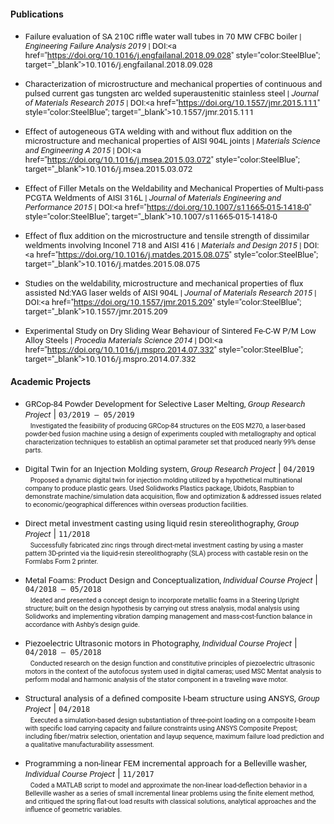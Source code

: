 <!---
No Title

#### Portfolio (Under Comment rn)
* <span style="font-family:San Francisco, Roboto, Segoe UI; font-size:10pt;"><a href="https://docs.google.com/presentation/d/1snSH8d1ZLzfiSBhGWlYgjjM1fi6A84Nlz8iZZ69pAOQ/edit?usp=sharing" target="_blank">Google Slides (under construction)</a></span>
-->

#### Publications
* <span style="font-family:San Francisco, Roboto, Segoe UI; font-size:10pt;">Failure evaluation of SA 210C riffle water wall tubes in 70 MW CFBC boiler
 | *Engineering Failure Analysis 2019*
 | DOI:<a href="https://doi.org/10.1016/j.engfailanal.2018.09.028"  style="color:SteelBlue"; target="_blank">10.1016/j.engfailanal.2018.09.028</a> </span>

* <span style="font-family:San Francisco, Roboto, Segoe UI; font-size:10pt;">Characterization of microstructure and mechanical properties of continuous and pulsed current gas tungsten arc welded superaustenitic stainless steel
 | *Journal of Materials Research 2015*
 | DOI:<a href="https://doi.org/10.1557/jmr.2015.111"  style="color:SteelBlue"; target="_blank">10.1557/jmr.2015.111</a> </span>

* <span style="font-family:San Francisco, Roboto, Segoe UI; font-size:10pt;">Effect of autogeneous GTA welding with and without flux addition on the microstructure and mechanical properties of AISI 904L joints
 | *Materials Science and Engineering A 2015*
 | DOI:<a href="https://doi.org/10.1016/j.msea.2015.03.072"  style="color:SteelBlue"; target="_blank">10.1016/j.msea.2015.03.072</a> </span>

* <span style="font-family:San Francisco, Roboto, Segoe UI; font-size:10pt;">Effect of Filler Metals on the Weldability and Mechanical Properties of Multi-pass PCGTA Weldments of AISI 316L
 | *Journal of Materials Engineering and Performance 2015*
 | DOI:<a href="https://doi.org/10.1007/s11665-015-1418-0"  style="color:SteelBlue"; target="_blank">10.1007/s11665-015-1418-0</a> </span>

* <span style="font-family:San Francisco, Roboto, Segoe UI; font-size:10pt;">Effect of flux addition on the microstructure and tensile strength of dissimilar weldments involving Inconel 718 and AISI 416
 | *Materials and Design 2015*
 | DOI:<a href="https://doi.org/10.1016/j.matdes.2015.08.075" style="color:SteelBlue";  target="_blank">10.1016/j.matdes.2015.08.075</a> </span>

* <span style="font-family:San Francisco, Roboto, Segoe UI; font-size:10pt;">Studies on the weldability, microstructure and mechanical properties of flux assisted Nd:YAG laser welds of AISI 904L
 | *Journal of Materials Research 2015*
 | DOI:<a href="https://doi.org/10.1557/jmr.2015.209" style="color:SteelBlue";  target="_blank">10.1557/jmr.2015.209</a> </span>
 
* <span style="font-family:San Francisco, Roboto, Segoe UI; font-size:10pt;">Experimental Study on Dry Sliding Wear Behaviour of Sintered Fe-C-W P/M Low Alloy Steels
 | *Procedia Materials Science 2014*
 | DOI:<a href="https://doi.org/10.1016/j.mspro.2014.07.332" style="color:SteelBlue";  target="_blank">10.1016/j.mspro.2014.07.332</a> </span>


#### Academic Projects

<!---
FORMAT
* <span style="font-family:San Francisco, Roboto, Segoe UI; font-size:10pt;"> PROJECT NAME, *type*</span>
| `DATE`<br/>
&nbsp; <span style="font-family:San Francisco, Roboto, Segoe UI; font-size:8pt;">PROJECT INFORMATION</span>
-->

* <span style="font-family:San Francisco, Roboto, Segoe UI; font-size:10pt;"> GRCop-84 Powder Development for Selective Laser Melting, *Group Research Project*</span>
| `03/2019 – 05/2019`<br/>
&nbsp; <span style="font-family:San Francisco, Roboto, Segoe UI; font-size:8pt;">Investigated the feasibility of producing GRCop-84 structures on the EOS M270, a laser-based powder-bed fusion machine using a design of experiments coupled with metallography and optical characterization techniques to establish an optimal parameter set that produced nearly 99% dense parts. </span>

* <span style="font-family:San Francisco, Roboto, Segoe UI; font-size:10pt;"> Digital Twin for an Injection Molding system, *Group Research Project*</span>
| `04/2019`<br/>
&nbsp; <span style="font-family:San Francisco, Roboto, Segoe UI; font-size:8pt;">Proposed a dynamic digital twin for injection molding utilized by a hypothetical multinational company to produce plastic gears. Used Solidworks Plastics package, Ubidots, Raspbian to demonstrate machine/simulation data acquisition, flow and optimization & addressed issues related to economic/geographical differences within overseas production facilities.</span>

* <span style="font-family:San Francisco, Roboto, Segoe UI; font-size:10pt;"> Direct metal investment casting using liquid resin stereolithography, *Group Project*</span>
| `11/2018`<br/>
&nbsp; <span style="font-family:San Francisco, Roboto, Segoe UI; font-size:8pt;">Successfully fabricated zinc rings through direct-metal investment casting by using a master pattern 3D-printed via the liquid-resin stereolithography (SLA) process with castable resin on the Formlabs Form 2 printer.</span>

* <span style="font-family:San Francisco, Roboto, Segoe UI; font-size:10pt;"> Metal Foams: Product Design and Conceptualization, *Individual Course Project*</span>
| `04/2018 – 05/2018`<br/>
&nbsp; <span style="font-family:San Francisco, Roboto, Segoe UI; font-size:8pt;">Ideated and presented a concept design to incorporate metallic foams in a Steering Upright structure; built on the design hypothesis by carrying out stress analysis, modal analysis using Solidworks and implementing vibration damping management and mass-cost-function balance in accordance with Ashby’s design guide.</span>

* <span style="font-family:San Francisco, Roboto, Segoe UI; font-size:10pt;">Piezoelectric Ultrasonic motors in Photography, *Individual Course Project*</span>
| `04/2018 – 05/2018`<br/>
&nbsp; <span style="font-family:San Francisco, Roboto, Segoe UI; font-size:8pt;">Conducted research on the design function and constitutive principles of piezoelectric ultrasonic motors in the context of the autofocus system used in digital cameras; used MSC Mentat analysis to perform modal and harmonic analysis of the stator component in a traveling wave motor.</span>

* <span style="font-family:San Francisco, Roboto, Segoe UI; font-size:10pt;">Structural analysis of a defined composite I-beam structure using ANSYS, *Group Project*</span>
| `04/2018`<br/>
&nbsp; <span style="font-family:San Francisco, Roboto, Segoe UI; font-size:8pt;">Executed a simulation-based design substantiation of three-point loading on a composite I-beam with specific load carrying capacity and failure constraints using ANSYS Composite Prepost; including fiber/matrix selection, orientation and layup sequence, maximum failure load prediction and a qualitative manufacturability assessment.</span>

* <span style="font-family:San Francisco, Roboto, Segoe UI; font-size:10pt;"> Programming a non-linear FEM incremental approach for a Belleville washer, *Individual Course Project*</span>
| `11/2017`<br/>
&nbsp; <span style="font-family:San Francisco, Roboto, Segoe UI; font-size:8pt;">Coded a MATLAB script to model and approximate the non-linear load-deflection behavior in a Belleville washer as a series of small incremental linear problems using the finite element method, and critiqued the spring flat-out load results with classical solutions, analytical approaches and the influence of geometric variables.</span>

<!---
No Title

* level one
  + level two tabbed 
 
div style="text-align: right"> Your text </div>
<p style='text-align: right;'> Your Text </p>
    
*  <span style="font-family:San Francisco, Roboto, Segoe UI; font-size:10pt;"> Characterization of microstructure, mechanical properties of continuous and pulsed current gas tungsten arc-welded super-austenitic steel </span>
| `Jun 2014 – May 2015`
* <span style="font-family:San Francisco, Roboto, Segoe UI; font-size:10pt;"> Studies on bimetallic combinations between stainless steel AISI 416 and Inconel 718 </span>
| `Oct 2014 – Apr 2015`
* <span style="font-family:San Francisco, Roboto, Segoe UI; font-size:10pt;"> Optimization of alloying additions in steel mills using mixed integer linear programming in MatLab </span>
| `Aug 2014 – Nov 2014`
* <span style="font-family:San Francisco, Roboto, Segoe UI; font-size:10pt;"> Failure analysis on ASTM SA 210C vertical furnace boiler water wall tubes exposed to high temperature furnace side </span>
| `Dec 2013 – Jul 2014`
* <span style="font-family:San Francisco, Roboto, Segoe UI; font-size:10pt;"> Energetics of the cyclone 'Thane': A study in moist fluid thermodynamics </span>
| `Feb 2014 – Jun 2014`
* <span style="font-family:San Francisco, Roboto, Segoe UI; font-size:10pt;"> Design and analysis of an adjustable propeller-type Kaplan Turbine </span>
| `Aug 2013 – Nov 2013`

-->
